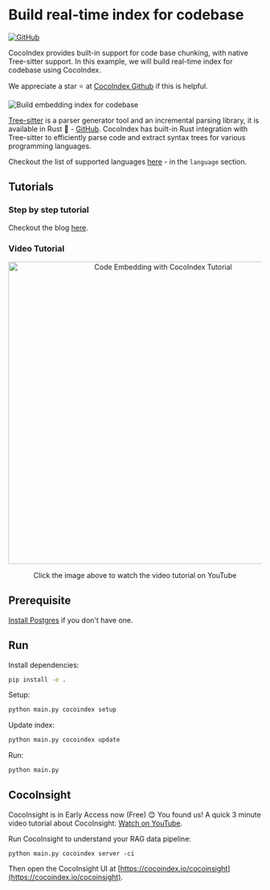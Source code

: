 # Build real-time index for codebase 
[![GitHub](https://img.shields.io/github/stars/cocoindex-io/cocoindex?color=5B5BD6)](https://github.com/cocoindex-io/cocoindex)

CocoIndex provides built-in support for code base chunking, with native Tree-sitter support. In this example, we will build real-time index for codebase using CocoIndex. 

We appreciate a star ⭐ at [CocoIndex Github](https://github.com/cocoindex-io/cocoindex) if this is helpful.

![Build embedding index for codebase](https://cocoindex.io/blogs/assets/images/cover-9bf0a7cff69b66a40918ab2fc1cea0c7.png)

[Tree-sitter](https://en.wikipedia.org/wiki/Tree-sitter_%28parser_generator%29) is a parser generator tool and an incremental parsing library, it is available in Rust 🦀 - [GitHub](https://github.com/tree-sitter/tree-sitter). CocoIndex has built-in Rust integration with Tree-sitter to efficiently parse code and extract syntax trees for various programming languages.

Checkout the list of supported languages [here](https://cocoindex.io/docs/ops/functions#splitrecursively) - in the `language` section.


## Tutorials
### Step by step tutorial 
Checkout the blog [here](https://cocoindex.io/blogs/index-code-base-for-rag).

### Video Tutorial
<div align="center">
  <a href="https://youtu.be/G3WstvhHO24?si=Bnxu67Ax5Lv8b-J2">
    <img src="https://img.youtube.com/vi/G3WstvhHO24/0.jpg" alt="Code Embedding with CocoIndex Tutorial" width="600">
  </a>
  <p>Click the image above to watch the video tutorial on YouTube</p>
</div>


## Prerequisite
[Install Postgres](https://cocoindex.io/docs/getting_started/installation#-install-postgres) if you don't have one.

## Run

Install dependencies:
```bash
pip install -e .
```

Setup:

```bash
python main.py cocoindex setup
```

Update index:

```bash
python main.py cocoindex update
```

Run:

```bash
python main.py
```

## CocoInsight
CocoInsight is in Early Access now (Free) 😊 You found us! A quick 3 minute video tutorial about CocoInsight: [Watch on YouTube](https://youtu.be/ZnmyoHslBSc?si=pPLXWALztkA710r9).

Run CocoInsight to understand your RAG data pipeline:

```
python main.py cocoindex server -ci
```

Then open the CocoInsight UI at [https://cocoindex.io/cocoinsight](https://cocoindex.io/cocoinsight).
